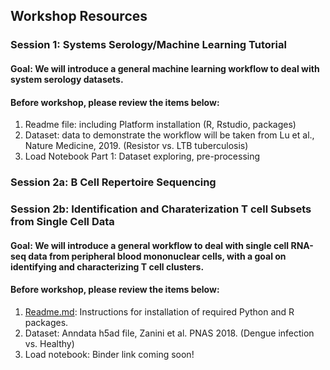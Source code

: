 ## Workshop Resources
### Session 1: Systems Serology/Machine Learning Tutorial
#### Goal: We will introduce a general machine learning workflow to deal with system serology datasets.
#### Before workshop, please review the items below:
1. Readme file: including Platform installation (R, Rstudio, packages)
2. Dataset: data to demonstrate the workflow will be taken from Lu et al., Nature Medicine, 2019. (Resistor vs. LTB tuberculosis)
3. Load Notebook Part 1: Dataset exploring, pre-processing

### Session 2a: B Cell Repertoire Sequencing

### Session 2b: Identification and Charaterization T cell Subsets from Single Cell Data
#### Goal: We will introduce a general workflow to deal with single cell RNA-seq data from peripheral blood mononuclear cells, with a goal on identifying and characterizing T cell clusters.
#### Before workshop, please review the items below:
1. [Readme.md](https://github.com/watronfire/CViSB_Workshop_TCells/blob/3a961cc3de6daaff4bded8b9130236da99bdcc17/README.md): Instructions for installation of required Python and R packages.
2. Dataset: Anndata h5ad file, Zanini et al. PNAS 2018. (Dengue infection vs. Healthy)
3. Load notebook: Binder link coming soon!
